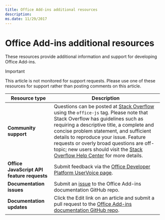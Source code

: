 ```yaml
---
title: Office Add-ins additional resources
description: 
ms.date: 11/29/2017
---
```


# Office Add-ins additional resources

These resources provide additional information and support for developing Office Add-ins.

> [!IMPORTANT]
> This article is not monitored for support requests. Please use one of these resources for support rather than posting comments on this article. 

|**Resource type**                    | **Description**                                                
|----------------------------|---------------------------------
|**Community support** | Questions can be posted at [Stack Overflow](https://stackoverflow.com/questions/tagged/office-js) using the `office-js` tag. Please note that Stack Overflow has guidelines such as requiring a descriptive title, a complete and concise problem statement, and sufficient details to reproduce your issue. Feature requests or overly broad questions are off-topic; new users should visit the [Stack Overflow Help Center](https://stackoverflow.com/help/how-to-ask) for more details.
|**Office JavaScript API feature requests**| Submit feedback via the <a href="https://officespdev.uservoice.com/" target="_blank">Office Developer Platform UserVoice page</a>.
|**Documentation issues**| Submit an <a href="https://github.com/officedev/office-js-docs-pr/issues" target="_blank">issue</a> to the Office Add-ins documentation GitHub repo.
|**Documentation updates**| Click the Edit link on an article and submit a pull request to the <a href="https://github.com/officedev/office-js-docs-pr" target="_blank">Office Add-ins documentation GitHub repo</a>.
